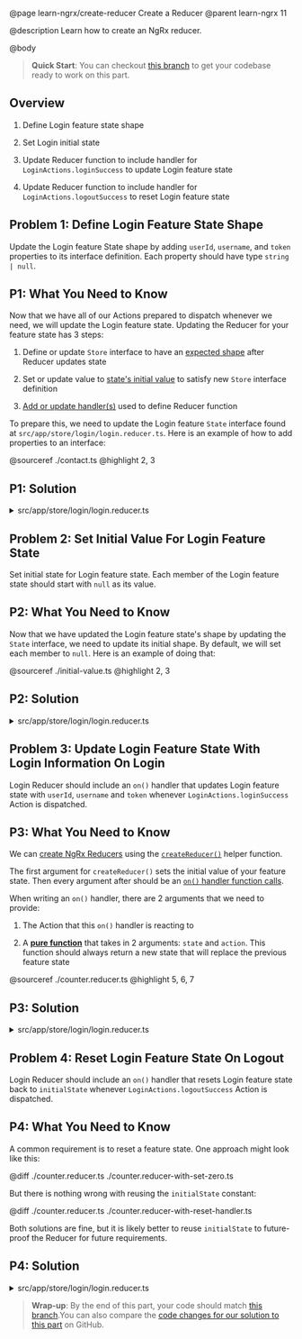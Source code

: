 @page learn-ngrx/create-reducer Create a Reducer
@parent learn-ngrx 11

@description Learn how to create an NgRx reducer.

@body

> **Quick Start**: You can checkout [this branch](https://github.com/bitovi/angular-ngrx-chat/tree/test-redirect-effects) to get your codebase ready to work on this part.

## Overview

1. Define Login feature state shape

2. Set Login initial state

3. Update Reducer function to include handler for `LoginActions.loginSuccess` to update Login feature state

4. Update Reducer function to include handler for `LoginActions.logoutSuccess` to reset Login feature state

## Problem 1: Define Login Feature State Shape

Update the Login feature State shape by adding `userId`, `username`, and `token` properties to its interface definition. Each property should have type `string | null`.

## P1: What You Need to Know

Now that we have all of our Actions prepared to dispatch whenever we need, we will update the Login feature state. Updating the Reducer for your feature state has 3 steps:

1. Define or update `Store` interface to have an [expected shape](https://ngrx.io/guide/store/reducers#defining-the-state-shape) after Reducer updates state

2. Set or update value to [state's initial value](https://ngrx.io/guide/store/reducers#setting-the-initial-state) to satisfy new `Store` interface definition

3. [Add or update handler(s)](https://ngrx.io/guide/store/reducers#creating-the-reducer-function) used to define Reducer function

To prepare this, we need to update the Login feature `State` interface found at `src/app/store/login/login.reducer.ts`. Here is an example of how to add properties to an interface:

@sourceref ./contact.ts
@highlight 2, 3

## P1: Solution

<details>
<summary>src/app/store/login/login.reducer.ts</summary>

@diff ../4-create-actions/login.reducer.ts ./login.reducer-define-state.ts only

</details>

## Problem 2: Set Initial Value For Login Feature State

Set initial state for Login feature state. Each member of the Login feature state should start with `null` as its value.

## P2: What You Need to Know

Now that we have updated the Login feature state's shape by updating the `State` interface, we need to update its initial shape. By default, we will set each member to `null`. Here is an example of doing that:

@sourceref ./initial-value.ts
@highlight 2, 3

## P2: Solution

<details>
<summary>src/app/store/login/login.reducer.ts</summary>

@diff ./login.reducer-define-state.ts ./login.reducer-initial-state.ts only

</details>

## Problem 3: Update Login Feature State With Login Information On Login

Login Reducer should include an `on()` handler that updates Login feature state with `userId`, `username` and `token` whenever `LoginActions.loginSuccess` Action is dispatched.

## P3: What You Need to Know

We can [create NgRx Reducers](https://ngrx.io/guide/store/reducers#creating-the-reducer-function) using the [`createReducer()`](https://ngrx.io/api/store/createReducer#description) helper function.

The first argument for `createReducer()` sets the initial value of your feature state. Then every argument after should be an [`on()` handler function calls](https://ngrx.io/api/store/on).

When writing an `on()` handler, there are 2 arguments that we need to provide:

1. The Action that this `on()` handler is reacting to

2. A [**pure function**](https://en.wikipedia.org/wiki/Pure_function) that takes in 2 arguments: `state` and `action`. This function should always return a new state that will replace the previous feature state

@sourceref ./counter.reducer.ts
@highlight 5, 6, 7

## P3: Solution

<details>
<summary>src/app/store/login/login.reducer.ts</summary>

@diff ./login.reducer-initial-state.ts ./login.reducer-on-login-success.ts only

</details>

## Problem 4: Reset Login Feature State On Logout

Login Reducer should include an `on()` handler that resets Login feature state back to `initialState` whenever `LoginActions.logoutSuccess` Action is dispatched.

## P4: What You Need to Know

A common requirement is to reset a feature state. One approach might look like this:

@diff ./counter.reducer.ts ./counter.reducer-with-set-zero.ts

But there is nothing wrong with reusing the `initialState` constant:

@diff ./counter.reducer.ts ./counter.reducer-with-reset-handler.ts

Both solutions are fine, but it is likely better to reuse `initialState` to future-proof the Reducer for future requirements.

## P4: Solution

<details>
<summary>src/app/store/login/login.reducer.ts</summary>

@diff ./login.reducer-on-login-success.ts ./login.reducer.ts only

</details>

> **Wrap-up**: By the end of this part, your code should match [this branch](https://github.com/bitovi/angular-ngrx-chat/tree/create-reducer).You can also compare the [code changes for our solution to this part](https://github.com/bitovi/angular-ngrx-chat/compare/test-redirect-effects...create-reducer) on GitHub.
